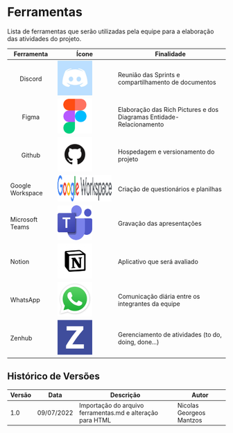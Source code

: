 # Ferramentas
Lista de ferramentas que serão utilizadas pela equipe para a elaboração das atividades do projeto.

<table>
    <thead>
        <tr>
            <th>Ferramenta</th>
            <th>Ícone</th>
            <th>Finalidade</th>
        </tr>
    </thead>
    <tbody>
        <tr>
            <td style="text-align:center"> Discord </td>
            <td>
                <a href="https://discord.com" target="_blank">
                    <img src="../_media/discord_icon.jpg" style="width: 80px; height: 80px" alt="Ícone Discord">
                </a>
            </td>
            <td>
                Reunião das Sprints e compartilhamento de documentos
            </td>
        </tr>
        <tr>
            <td style="text-align:center"> Figma </td>
            <td>
                <a href="https://figma.com" target="_blank">
                    <img src="../_media/figma_icon.png" style="width: 80px; height: 80px" alt="Ícone Figma">
                </a>
            </td>
            <td>
                Elaboração das Rich Pictures e dos Diagramas Entidade-Relacionamento
            </td>
        </tr>
        <tr>
            <td style="text-align:center"> Github </td>
            <td>
                <a href="https://github.com" target="_blank">
                    <img src="../_media/github_icon.png" style="width: 80px; height: 80px" alt="Ícone Github">
                </a>
            </td>
            <td>
                Hospedagem e versionamento do projeto
            </td>
        </tr>
        <tr>
            <td> Google Workspace </td>
            <td>
                <a href="https://workspace.google.com/" target="_blank">
                    <img src="../_media/google_workspace_icon.png" style="width: 300px; height: 60px" alt="Ícone GoogleWorkspace">
                </a>
            </td>
            <td>
                Criação de questionários e planilhas
            </td>
        </tr>
        <tr>
            <td> Microsoft Teams </td>
            <td>
                <a href="https://www.microsoft.com/pt-br/microsoft-teams" target="_blank">
                    <img src="../_media/teams_icon.png" style="width: 80px; height: 80px" alt="Ícone Teams">
                </a>
            </td>
            <td>
                Gravação das apresentações
            </td>
        </tr>
        <tr>
            <td> Notion </td>
            <td>
                <a href="https://www.notion.so/product" target="_blank">
                    <img src="../_media/notion_icon.png" style="width: 80px; height: 80px" alt="Ícone Notion">
                </a>
            </td>
            <td>
                Aplicativo que será avaliado
            </td>
        </tr>
        <tr>
            <td> WhatsApp </td>
            <td>
                <a href="https://www.whatsapp.com" target="_blank">
                    <img src="../_media/whatsapp_icon.png" style="width: 80px; height: 80px" alt="Ícone WhatsApp">
                </a>
            </td>
            <td>
                Comunicação diária entre os integrantes da equipe
            </td>
        </tr>
        <tr>
            <td> Zenhub </td>
            <td>
                <a href="https://www.zenhub.com" target="_blank">
                    <img src="../_media/zenhub_icon.svg" style="width: 80px; height: 80px" alt="Ícone Zenhub">
                </a>
            </td>
            <td>
                Gerenciamento de atividades (to do, doing, done...)
            </td>
        </tr>
    </tbody>
</table>


## Histórico de Versões
| Versão | Data       | Descrição                            | Autor             |
|--------|------------|--------------------------------------|-------------------|
| 1.0    | 09/07/2022 | Importação do arquivo ferramentas.md e alteração para HTML | Nicolas Georgeos Mantzos |
